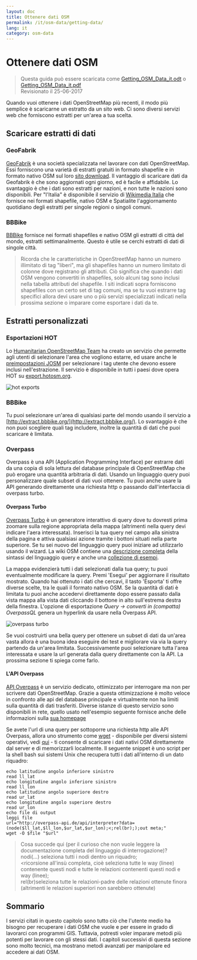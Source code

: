 ```yaml
---
layout: doc
title: Ottenere dati OSM
permalink: /it/osm-data/getting-data/
lang: it
category: osm-data
---
```


Ottenere dati OSM
=================  

> Questa guida può essere scaricata come [Getting_OSM_Data_it.odt](/files/Getting_OSM_Data_it.odt) o [Getting_OSM_Data_it.pdf](/files/Getting_OSM_Data_it.pdf)  
> Revisionato il 25-06-2017

Quando vuoi ottenere i dati OpenStreetMap più recenti, il modo più semplice è scaricarne un estratto da un sito web. Ci sono diversi servizi web che forniscono estratti per un'area a tua scelta.  

Scaricare estratti di dati
--------------------------

### GeoFabrik

[GeoFabrik](http://geofabrik.de) è una società specializzata nel lavorare con dati OpenStreetMap. Essi forniscono una varietà di estratti gratuiti in formato shapefile e in formato nativo OSM sul loro [sito download](http://download.geofabrik.de). Il vantaggio di scaricare dati da Geofabrik è che sono aggiornati ogni giorno, ed è facile e affidabile. Lo svantaggio è che i dati sono estratti per nazioni, e non tutte le nazioni sono disponibili. Per "l'Italia" è disponibile il servizio di [Wikimedia Italia](http://osm-estratti.wmflabs.org/estratti/) che fornisce nei formati shapefile, nativo OSM e Spatialite l'aggiornamento quotidiano degli estratti per singole regioni o singoli comuni.  

### BBBike  

[BBBike](http://download.bbbike.org/osm/bbbike/) fornisce nei formati shapefiles e nativo OSM gli estratti di città del mondo, estratti settimanalmente. Questo è utile se cerchi estratti di dati di singole città.

>Ricorda che le caratteristiche in OpenStreetMap hanno un numero illimitato di tag "liberi",
>ma gli shapefiles hanno un numero limitato di colonne dove registrano gli attributi. Ciò significa
>che quando i dati OSM vengono convertiti in shapefiles, solo alcuni tag sono
>inclusi nella tabella attributi del shapefile. I siti indicati sopra forniscono shapefiles
>con un certo set di tag comuni, ma se tu vuoi estrarre tag specifici
>allora devi usare uno o più servizi specializzati indicati nella prossima sezione
>o imparare come esportare i dati da te.

Estratti personalizzati
-------------------

### Esportazioni HOT  

Lo [Humanitarian OpenStreetMap Team](http://hotosm.org) ha creato un servizio che permette agli utenti di selezionare l'area che vogliono estarre, ed usare anche le [preimpostazioni JOSM](/en/josm/josm-presets/)
per selezionare i tag utente che devono essere inclusi nell'estrazione. Il servizio è disponibile in tutti i paesi dove opera HOT su [export.hotosm.org](http://export.hotosm.org).

![hot exports][]

### BBBike  

Tu puoi selezionare un'area di qualsiasi parte del mondo usando il servizio a [http://extract.bbbike.org/](http://extract.bbbike.org/). Lo svantaggio è che non puoi scegliere quali tag includere, inoltre la quantità di dati che puoi scaricare è limitata.  

### Overpass

Overpass è una API  (Application Programming Interface) per estrarre dati da una copia di sola lettura del database principale di OpenStreetMap che può erogare una quantità arbitraria di dati. Usando un linguaggio query puoi personalizzare quale subset di dati vuoi ottenere. Tu puoi anche usare la API generando direttamente una richiesta http o passando dall'interfaccia di overpass turbo.

#### Overpass Turbo

[Overpass Turbo](http://overpass-turbo.eu/) è un generatore interattivo di query dove tu dovresti prima zoomare sulla regione appropriata della mappa (altrimenti nella query devi indicare l'aera interessata). Inserisci la tua query nel campo alla sinistra della pagina e attiva qualsiasi azione tramite i bottoni situati nella parte superiore. Se tu sei nuovo del linguaggio query puoi iniziare ad utilizzarlo usando il wizard. La wiki OSM contiene una [descrizione completa](http://wiki.openstreetmap.org/wiki/Overpass_API/Overpass_QL) della sintassi del linguaggio query e anche una [collezione di esempi](http://wiki.openstreetmap.org/wiki/Overpass_API/Overpass_API_by_Example).

La mappa evidenzierà tutti i dati selezionati dalla tua query; tu puoi eventualmente modificare la query. Premi 'Esegui' per aggiornare il risultato mostrato. Quando hai ottenuto i dati che cercavi, il tasto 'Esporta' ti offre diverse scelte, tra le quali il formato nativo OSM. Se la quantità di dati è limitata tu puoi  anche accedervi direttamente dopo essere passato dalla vista mappa alla vista dati cliccando il bottone in alto sull'estrema destra della finestra. L'opzione di esportazione  *Query -> converti in (compatta) OverpassQL* genera un hyperlink da usare nella Overpass API.

![overpass turbo][]

Se vuoi costruirti una bella query per ottenere un subset di dati da un'area vasta allora è una buona idea eseguire dei test e migliorare via via la query partendo da un'area limitata. Successivamente puoi selezionare tutta l'area interessata e usare la url generata dalla query direttamente con la API. La prossima sezione ti spiega come farlo.

#### L'API Overpass

[API Overpass](http://wiki.openstreetmap.org/wiki/Overpass_API) è un servizio dedicato, ottimizzato per interrogare ma non per scrivere dati OpenStreetMap. Grazie a questa ottimizzazione è molto veloce in confronto alle api del database principale e virtualmente non ha limiti sulla quantità di dati trasferiti. Diverse istanze di questo servizio sono disponibili in rete, quello usato nell'esempio seguente fornisce anche delle informazioni sulla [sua homepage](http://overpass-api.de/)

Se avete l'url di una query per sottoporre una richiesta http alle API Overpass, allora uno strumento come [wget](https://www.gnu.org/software/wget/) - disponibile per diversi sistemi operativi,  vedi  [qui](http://wget.addictivecode.org/FrequentlyAskedQuestions?action=show&redirect=Faq#download) - ti consente di scaricare i dati nativi OSM direttamente dal server e di memorizzarli localmente. Il seguente snippet è uno script per la shell bash sui sistemi Unix che recupera tutti i dati all'interno di un dato riquadro:

```
echo latitudine angolo inferiore sinistro
read ll_lat
echo longitudine angolo inferiore sinistro
read ll_lon
echo latitudine angolo superiore destro
read ur_lat
echo longitudine angolo superiore destro
read ur_lon
echo file di output
leggi file
url="http://overpass-api.de/api/interpreter?data=(node($ll_lat,$ll_lon,$ur_lat,$ur_lon);<;rel(br););out meta;"
wget -O $file "$url"
```
>Cosa succede qui (per il curioso che non vuole leggere la documentazione completa del linguaggio di interrogazione)?  
nodi(...) seleziona tutti i nodi dentro un riquadro;  
><ricorsione all'insù completa, cioè seleziona tutte le way (linee) contenente questi nodi e tutte le relazioni contenenti questi nodi e way (linee);  
>rel(br)seleziona tutte le relazioni-padre delle relazioni ottenute finora (altrimenti le relazioni superiori non sarebbero ottenute)
>



Sommario
-------  

I servizi citati in questo capitolo sono tutto ciò che l'utente medio ha bisogno per recuperare i dati OSM che vuole e per essere in grado di lavorarci con programmi GIS. Tuttavia, potresti voler imparare metodi più potenti per lavorare con gli stessi dati. I capitoli successivi di questa sezione sono molto tecnici, ma mostrano metodi avanzati per manipolare ed accedere ai dati OSM.  


[hot exports]: /images/osm-data/hot-exports.png
[overpass turbo]: /images/osm-data/overpass_turbo.png

